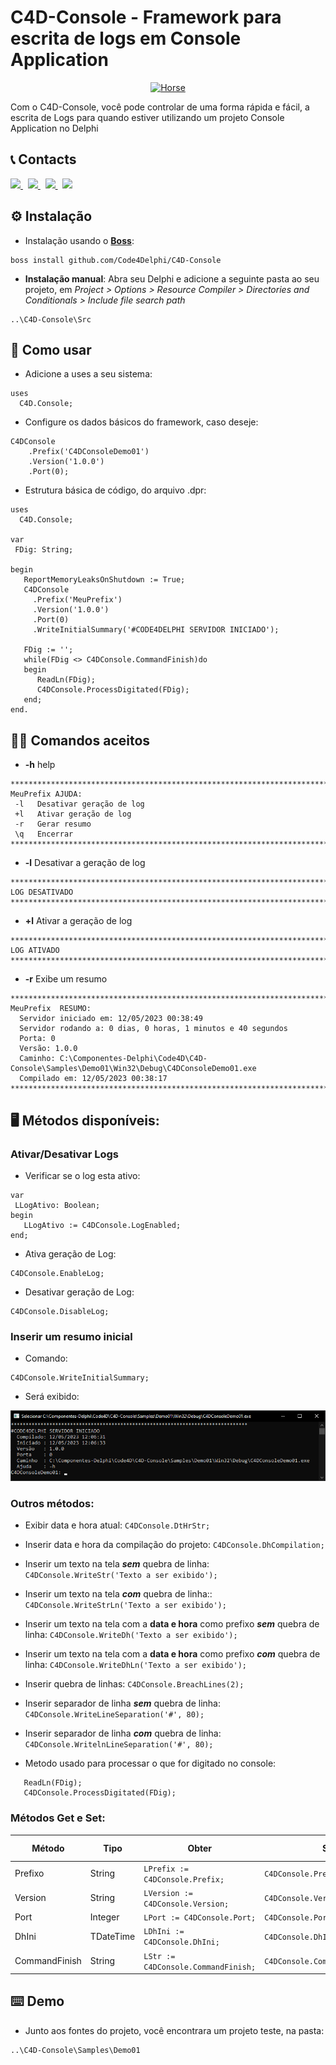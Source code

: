 #  C4D-Console - Framework para escrita de logs em Console Application
<p align="center">
  <a href="https://github.com/Code4Delphi/Code4D-Wizard/blob/master/Img/C4D-Logo.png">
    <img alt="Horse" height="100" src="https://github.com/Code4Delphi/Code4D-Wizard/blob/master/Img/c4d-logo-100x100.png">
  </a>  
</p>
Com o C4D-Console, você pode controlar de uma forma rápida e fácil, a escrita de Logs para quando estiver utilizando um projeto Console Application no Delphi



## 📞 Contacts

<p align="left">
  <a href="https://t.me/Code4DelphiDevs" target="_blank">
    <img src="https://img.shields.io/badge/Telegram:-Join%20Channel-blue?logo=telegram">
  </a> 
  &nbsp;
  <a href="mailto:contato@code4delphi.com.br" target="_blank">
    <img src="https://img.shields.io/badge/E--mail-contato%40code4delphi.com.br-yellowgreen?logo=maildotru&logoColor=yellowgreen">
  </a>
   &nbsp;
  <a href="https://go.hotmart.com/U81331747Y?dp=1" target="_blank">
    <img src="https://img.shields.io/badge/Course:-Open%20Tools%20API-F00?logo=delphi">
  </a> 
   &nbsp;
  <a href="https://www.youtube.com/@code4delphi" target="_blank">
    <img src="https://img.shields.io/badge/YouTube:-Join%20Channel-red?logo=youtube&logoColor=red">
  </a> 
</p>



## ⚙️ Instalação

* Instalação usando o [**Boss**](https://github.com/HashLoad/boss):

```
boss install github.com/Code4Delphi/C4D-Console
```

* **Instalação manual**: Abra seu Delphi e adicione a seguinte pasta ao seu projeto, em *Project > Options > Resource Compiler > Directories and Conditionals > Include file search path*

```
..\C4D-Console\Src
```



## 🚀 Como usar
* Adicione a uses a seu sistema:
```
uses
  C4D.Console;
```

* Configure os dados básicos do framework, caso deseje:
```
C4DConsole
    .Prefix('C4DConsoleDemo01')
    .Version('1.0.0')
    .Port(0);
```

* Estrutura básica de código, do arquivo .dpr:
```
uses
  C4D.Console;

var
 FDig: String;

begin
   ReportMemoryLeaksOnShutdown := True;
   C4DConsole
     .Prefix('MeuPrefix')
     .Version('1.0.0')
     .Port(0)
     .WriteInitialSummary('#CODE4DELPHI SERVIDOR INICIADO');

   FDig := '';
   while(FDig <> C4DConsole.CommandFinish)do
   begin
      ReadLn(FDig);
      C4DConsole.ProcessDigitated(FDig);
   end;
end.
```


## 👨‍💻 Comandos aceitos
* **-h** help
```
********************************************************************************
MeuPrefix AJUDA:
 -l   Desativar geração de log
 +l   Ativar geração de log
 -r   Gerar resumo
 \q   Encerrar
********************************************************************************
```

* **-l** Desativar a geração de log
```
********************************************************************************
LOG DESATIVADO
********************************************************************************
```

* **+l** Ativar a geração de log
```
********************************************************************************
LOG ATIVADO
********************************************************************************
```

* **-r** Exibe um resumo
```
********************************************************************************
MeuPrefix  RESUMO:
  Servidor iniciado em: 12/05/2023 00:38:49
  Servidor rodando a: 0 dias, 0 horas, 1 minutos e 40 segundos
  Porta: 0
  Versão: 1.0.0
  Caminho: C:\Componentes-Delphi\Code4D\C4D-Console\Samples\Demo01\Win32\Debug\C4DConsoleDemo01.exe
  Compilado em: 12/05/2023 00:38:17
********************************************************************************
```

## 🖥️ Métodos disponíveis:
### Ativar/Desativar Logs
* Verificar se o log esta ativo:
```
var
 LLogAtivo: Boolean;
begin
   LLogAtivo := C4DConsole.LogEnabled;
end;
```

* Ativa geração de Log:
```
C4DConsole.EnableLog;
```

* Desativar geração de Log:
```
C4DConsole.DisableLog;
```

### Inserir um resumo inicial
* Comando:
```
C4DConsole.WriteInitialSummary;
```
* Será exibido:

![Print-Console-Init](https://github.com/Code4Delphi/C4D-Console/blob/master/Img/Readme/Print-Console-Init.png)


### Outros métodos:
* Exibir data e hora atual:
```C4DConsole.DtHrStr;```

* Inserir data e hora da compilação do projeto:
```C4DConsole.DhCompilation;```

* Inserir um texto na tela ___sem___ quebra de linha:
```C4DConsole.WriteStr('Texto a ser exibido');```

* Inserir um texto na tela ___com___ quebra de linha::
```C4DConsole.WriteStrLn('Texto a ser exibido');```

* Inserir um texto na tela com a **data e hora** como prefixo ___sem___ quebra de linha:
```C4DConsole.WriteDh('Texto a ser exibido');```

* Inserir um texto na tela com a **data e hora** como prefixo ___com___ quebra de linha:
```C4DConsole.WriteDhLn('Texto a ser exibido');```

* Inserir quebra de linhas:
```C4DConsole.BreachLines(2);```

* Inserir separador de linha ___sem___ quebra de linha:
```C4DConsole.WriteLineSeparation('#', 80);```

* Inserir separador de linha ___com___ quebra de linha:
```C4DConsole.WritelnLineSeparation('#', 80);```

* Metodo usado para processar o que for digitado no console:
```
   ReadLn(FDig);
   C4DConsole.ProcessDigitated(FDig);
```

### Métodos Get e Set:

| Método | Tipo | Obter | Setar | Valor Default |
| ------------- | --------- | --------------------------------- | --------------------------------- | -------------- |
| Prefixo       | String    | ``` LPrefix := C4DConsole.Prefix; ```     | ``` C4DConsole.Prefix('MeuPrefix'); ```   | C4D            |
| Version       | String    | ``` LVersion := C4DConsole.Version; ```   | ``` C4DConsole.Version('0.0.0'); ```      | Vazio          |
| Port          | Integer   | ``` LPort := C4DConsole.Port; ```         | ``` C4DConsole.Port(9000); ```            | 0              |
| DhIni         | TDateTime | ``` LDhIni := C4DConsole.DhIni; ```       | ``` C4DConsole.DhIni(Now); ```            | Now            |
| CommandFinish | String    | ``` LStr := C4DConsole.CommandFinish; ``` | ``` C4DConsole.CommandFinish('\q'); ```   | \q             | 


## ⌨️ Demo
* Junto aos fontes do projeto, você encontrara um projeto teste, na pasta:
```
..\C4D-Console\Samples\Demo01
```




